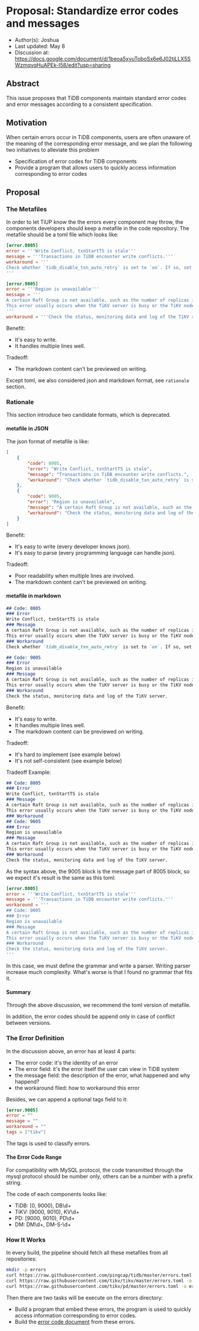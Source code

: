# Proposal: Standardize error codes and messages

- Author(s):     Joshua
- Last updated:  May 8
- Discussion at: https://docs.google.com/document/d/1beoa5xyuToboSx6e6J02tjLLX5SWzmqvqHuAPEk-I58/edit?usp=sharing

## Abstract

This issue proposes that TiDB components maintain standard error codes and error messages according to a consistent specification.

## Motivation

When certain errors occur in TiDB components, users are often unaware of the meaning of the corresponding error message, and we plan the following two initiatives to alleviate this problem

- Specification of error codes for TiDB components
- Provide a program that allows users to quickly access information corresponding to error codes

## Proposal

### The Metafiles

In order to let TiUP know the the errors every component may throw, the components developers should
keep a metafile in the code repository. The metafile should be a toml file which looks like:

```toml
[error.8005]
error = '''Write Conflict, txnStartTS is stale'''
message = '''Transactions in TiDB encounter write conflicts.'''
workaround = '''
Check whether `tidb_disable_txn_auto_retry` is set to `on`. If so, set it to `off`; if it is already `off`, increase the value of `tidb_retry_limit` until the error no longer occurs.
'''

[error.9005]
error = '''Region is unavailable'''
message = '''
A certain Raft Group is not available, such as the number of replicas is not enough.
This error usually occurs when the TiKV server is busy or the TiKV node is down.
'''
workaround = '''Check the status, monitoring data and log of the TiKV server.'''
```

Benefit:
- It's easy to write.
- It handles multiple lines well.

Tradeoff:
- The markdown content can't be previewed on writing.

Except toml, we also considered json and markdown format, see `rationale` section.

### Rationale

This section introduce two candidate formats, which is deprecated.

#### metafile in JSON

The json format of metafile is like:

```json
[
    {
        "code": 8005,
        "error": "Write Conflict, txnStartTS is stale",
        "message": "Transactions in TiDB encounter write conflicts.",
        "workaround": "Check whether `tidb_disable_txn_auto_retry` is set to `on`. If so, set it to `off`; if it is already `off`, increase the value of `tidb_retry_limit` until the error no longer occurs."
    },
    {
        "code": 9005,
        "error": "Region is unavailable",
        "message": "A certain Raft Group is not available, such as the number of replicas is not enough.\nThis error usually occurs when the TiKV server is busy or the TiKV node is down.",
        "workaround": "Check the status, monitoring data and log of the TiKV server."
    }
]
```

Benefit:
- It's easy to write (every developer knows json).
- It's easy to parse (every programming language can handle json).

Tradeoff:
- Poor readability when multiple lines are involved.
- The markdown content can't be previewed on writing.

#### metafile in markdown

```md
## Code: 8005
### Error
Write Conflict, txnStartTS is stale
### Message
A certain Raft Group is not available, such as the number of replicas is not enough.
This error usually occurs when the TiKV server is busy or the TiKV node is down.
### Workaround
Check whether `tidb_disable_txn_auto_retry` is set to `on`. If so, set it to `off`; if it is already `off`, increase the value of `tidb_retry_limit` until the error no longer occurs.

## Code: 9005
### Error
Region is unavailable
### Message
A certain Raft Group is not available, such as the number of replicas is not enough.
This error usually occurs when the TiKV server is busy or the TiKV node is down.
### Workaround
Check the status, monitoring data and log of the TiKV server.
```

Benefit:
- It's easy to write.
- It handles multiple lines well.
- The markdown content can be previewed on writing.

Tradeoff:
- It's hard to implement (see example below)
- It's not self-consistent (see example below)

Tradeoff Example:

```md
## Code: 8005
### Error
Write Conflict, txnStartTS is stale
### Message
A certain Raft Group is not available, such as the number of replicas is not enough.
This error usually occurs when the TiKV server is busy or the TiKV node is down.
### Workaround
## Code: 9005
### Error
Region is unavailable
### Message
A certain Raft Group is not available, such as the number of replicas is not enough.
This error usually occurs when the TiKV server is busy or the TiKV node is down.
### Workaround
Check the status, monitoring data and log of the TiKV server.
```

As the syntax above, the 9005 block is the message part of 8005 block, so we expect it's result is the same as this toml:

```toml
[error.8005]
error = '''Write Conflict, txnStartTS is stale'''
message = '''Transactions in TiDB encounter write conflicts.'''
workaround = '''
## Code: 9005
### Error
Region is unavailable
### Message
A certain Raft Group is not available, such as the number of replicas is not enough.
This error usually occurs when the TiKV server is busy or the TiKV node is down.
### Workaround
Check the status, monitoring data and log of the TiKV server.
'''
```

In this case, we must define the grammar and write a parser. Writing parser increase much complexity. What's worse
is that I found no grammar that fits it.

#### Summary

Through the above discussion, we recommend the toml version of metafile. 

In addition, the error codes should be append only in case of conflict between versions.

### The Error Definition

In the discussion above, an error has at least 4 parts:
- The error code: it's the identity of an error
- The error field: it's the error itself the user can view in TiDB system
- the message field: the description of the error, what happened and why happend?
- the workaround filed: how to workaround this error

Besides, we can append a optional tags field to it:
```toml
[error.9005]
error = ""
message = ""
workaround = ""
tags = ["tikv"]
```

The tags is used to classify errors.

#### The Error Code Range

For compatibility with MySQL protocol, the code transmitted through the mysql protocol should be number only, others can be a number with a prefix string.

The code of each components looks like:
- TiDB: [0, 9000), DB\d+
- TiKV: [9000, 9010), KV\d+
- PD: [9000, 9010), PD\d+
- DM: DM\d+, DM-S-\d+

### How It Works

In every build, the pipeline should fetch all these metafiles from all repositories:

```bash
mkdir -p errors
curl https://raw.githubusercontent.com/pingcap/tidb/master/errors.toml -o errors/tidb.toml
curl https://raw.githubusercontent.com/tikv/tikv/master/errors.toml -o errors/tikv.toml
curl https://raw.githubusercontent.com/tikv/pd/master/errors.toml -o errors/pd.toml
```

Then there are two tasks will be execute on the errors directory:
- Build a program that embed these errors, the program is used to quickly access information corresponding to error codes.
- Build the [error code document](https://pingcap.com/docs/stable/reference/error-codes/) from these errors.